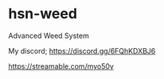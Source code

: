 # hsn-weed
Advanced Weed System

My discord;
https://discord.gg/6FQhKDXBJ6


https://streamable.com/myo50y



